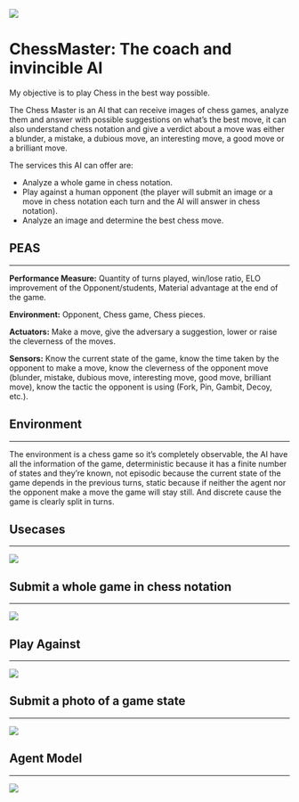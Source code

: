 ![](./docs/chess.png)

# ChessMaster: The coach and invincible AI

My objective is to play Chess in the best way possible.  

The Chess Master is an AI that can receive images of chess games, analyze them and answer with possible suggestions on what’s the best move, it can also understand chess notation and give a verdict about a move was either a blunder, a mistake, a dubious move, an interesting move, a good move or a brilliant move.  

The services this AI can offer are:

- Analyze a whole game in chess notation.
- Play against a human opponent (the player will submit an image or a move in chess
notation each turn and the AI will answer in chess notation).
- Analyze an image and determine the best chess move.  

## PEAS
---

**Performance Measure:** Quantity of turns played, win/lose ratio, ELO improvement of the
Opponent/students, Material advantage at the end of the game.

**Environment:** Opponent, Chess game, Chess pieces.

**Actuators:** Make a move, give the adversary a suggestion, lower or raise the cleverness of the moves.

**Sensors:** Know the current state of the game, know the time taken by the opponent to make a move, know the cleverness of the opponent move (blunder, mistake, dubious move, interesting move, good move, brilliant move), know the tactic the opponent is using (Fork, Pin, Gambit, Decoy, etc.).

## Environment
---
The environment is a chess game so it’s completely observable, the AI have all the information of the game, deterministic because it has a finite number of states and they’re known, not episodic because the current state of the game depends in the previous turns, static because if neither the agent nor the opponent make a move the game will stay still. And discrete cause the game is clearly split in turns.

## Usecases
---
![](./docs/useCases.png)

## Submit a whole game in chess notation
---
![](./docs/txtGame.png)

## Play Against
---
![](docs/PlayAgainst.png)

## Submit a photo of a game state
---
![](docs/submitPhoto.png)

## Agent Model
---
![](docs/AgentModel.png)